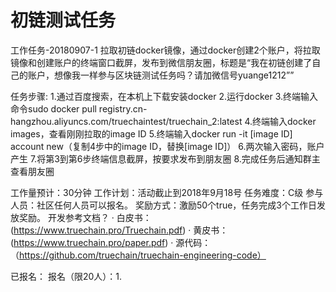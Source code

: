 # 初链测试任务
 
工作任务-20180907-1
拉取初链docker镜像，通过docker创建2个账户，将拉取镜像和创建账户的终端窗口截屏，发布到微信朋友圈，标题是“我在初链创建了自己的账户，想像我一样参与区块链测试任务吗？请加微信号yuange1212””

任务步骤:
1.通过百度搜索，在本机上下载安装docker
2.运行docker
3.终端输入命令sudo docker pull registry.cn-hangzhou.aliyuncs.com/truechaintest/truechain_2:latest
4.终端输入docker images，查看刚刚拉取的image ID
5.终端输入docker run -it [image ID] account new（复制4步中的image ID，替换[image ID]）
6.两次输入密码，账户产生
7.将第3到第6步终端信息截屏，按要求发布到朋友圈
8.完成任务后通知群主查看朋友圈


工作量预计：30分钟
工作计划：活动截止到2018年9月18号
任务难度：C级
参与人员：社区任何人员可以报名。
奖励方式：激励50个true，任务完成3个工作日发放奖励。
开发参考文档？
· 白皮书：(https://www.truechain.pro/Truechain.pdf)
· 黄皮书：(https://www.truechain.pro/paper.pdf)
· 源代码：（https://github.com/truechain/truechain-engineering-code）

已报名：
报名（限20人）：1.